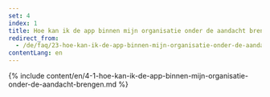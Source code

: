 ```yaml
---
set: 4
index: 1
title: Hoe kan ik de app binnen mijn organisatie onder de aandacht brengen?
redirect_from: 
  - /de/faq/23-hoe-kan-ik-de-app-binnen-mijn-organisatie-onder-de-aandacht-brengen
contentLang: en
---
```

{% include content/en/4-1-hoe-kan-ik-de-app-binnen-mijn-organisatie-onder-de-aandacht-brengen.md %}
